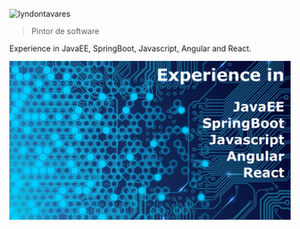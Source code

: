 <p align="left"> <img src="https://komarev.com/ghpvc/?username=lyndontavares&label=Profile%20views&color=0e75b6&style=flat" alt="lyndontavares" /> </p>

> Pintor de software

Experience in JavaEE, SpringBoot, Javascript, Angular and React.

<p align="center">
   <img src="./back.png" alt="Banner: Lyndon Tavares, ensino de programação e frontend">
</p>
